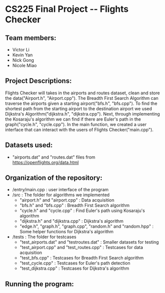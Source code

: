 # CS225 Final Project -- Flights Checker

## Team members: 
- Victor Li  
- Kevin Yan
- Nick Gong
- Nicole Miao

## Project Descriptions: 	
Flights Checker will takes in the airports and routes dataset, clean and store the data("Airport.h", "Airport.cpp"). The Breadth First Search Algorithm can  traverse the airports given a starting airport("bfs.h", "bfs.cpp"). To find the shortest path from the starting airport to the destination airport we used Dijkstra's Algorithm("dijkstra.h", "dijkstra.cpp"). Next, through implementing the Kosaraju's algorithm we can find if there are Euler's path in the graph("cycle.h", "cycle.cpp"). In the main function, we created a user interface that can interact with the users of Flights Checker("main.cpp").

## Datasets used:
- "airports.dat" and "routes.dat" files from https://openflights.org/data.html

## Organization of the repository:
- /entry/main.cpp : user interface of the program
- /src : The folder for algorithms we implemented
  - "airport.h" and "airport.cpp" : Data acquisition
  - "bfs.h" and "bfs.cpp" : Breadth First Search algorithm
  - "cycle.h" and "cycle.cpp" : Find Euler's path using Kosaraju's algorithm
  - "dijkstra.h" and "dijkstra.cpp" : Dijkstra's algorithm
  - "edge.h", "graph.h", "graph.cpp", "random.h" and "random.hpp" : Some helper functions for Dijkstra's algorithm
- /tests : The folder for testcases
  - "test_airports.dat" and "testroutes.dat" : Smaller datasets for testing
  - "test_airport.cpp" and "test_routes.cpp" : Testcases for data acquisition
  - "test_bfs.cpp" : Testcases for Breadth First Search algorithm
  - "test_cycle.cpp" : Testcases for Euler's path detection
  - "test_dijkstra.cpp" : Testcases for Dijkstra's algorithm
 
## Running the program:

